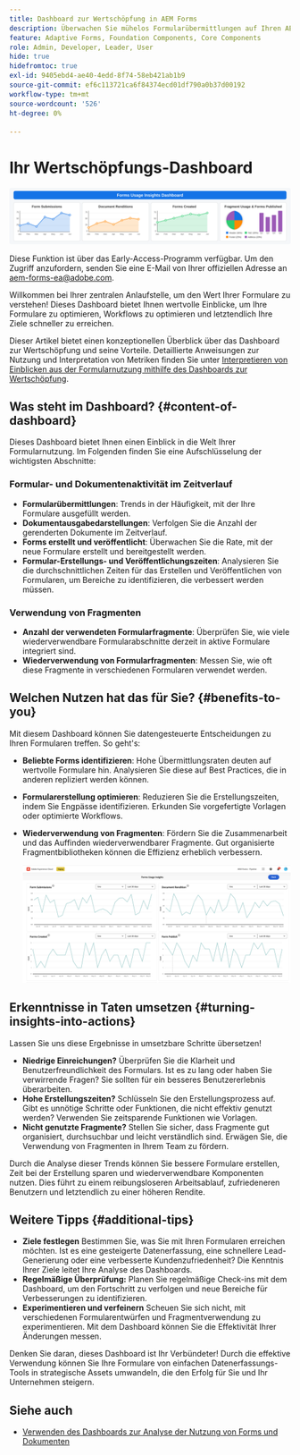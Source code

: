 ```yaml
---
title: Dashboard zur Wertschöpfung in AEM Forms
description: Überwachen Sie mühelos Formularübermittlungen auf Ihren AEM Forms-Instanzen mit unserem intuitiven Tracking-Dashboard.
feature: Adaptive Forms, Foundation Components, Core Components
role: Admin, Developer, Leader, User
hide: true
hidefromtoc: true
exl-id: 9405ebd4-ae40-4edd-8f74-58eb421ab1b9
source-git-commit: ef6c113721ca6f84374ecd01df790a0b37d00192
workflow-type: tm+mt
source-wordcount: '526'
ht-degree: 0%

---
```


# Ihr Wertschöpfungs-Dashboard

![Dashboard zur Wertschöpfung](/help/edge/docs/forms/universal-editor/assets/forms-insights-banner.svg)


<span class="preview"> Diese Funktion ist über das Early-Access-Programm verfügbar. Um den Zugriff anzufordern, senden Sie eine E-Mail von Ihrer offiziellen Adresse an aem-forms-ea@adobe.com. <span>


Willkommen bei Ihrer zentralen Anlaufstelle, um den Wert Ihrer Formulare zu verstehen! Dieses Dashboard bietet Ihnen wertvolle Einblicke, um Ihre Formulare zu optimieren, Workflows zu optimieren und letztendlich Ihre Ziele schneller zu erreichen.

Dieser Artikel bietet einen konzeptionellen Überblick über das Dashboard zur Wertschöpfung und seine Vorteile. Detaillierte Anweisungen zur Nutzung und Interpretation von Metriken finden Sie unter [Interpretieren von Einblicken aus der Formularnutzung mithilfe des Dashboards zur Wertschöpfung](/help/forms/using-the-value-realization-dashboard.md).




## Was steht im Dashboard? {#content-of-dashboard}

Dieses Dashboard bietet Ihnen einen Einblick in die Welt Ihrer Formularnutzung. Im Folgenden finden Sie eine Aufschlüsselung der wichtigsten Abschnitte:


### Formular- und Dokumentenaktivität im Zeitverlauf

* **Formularübermittlungen**: Trends in der Häufigkeit, mit der Ihre Formulare ausgefüllt werden.
* **Dokumentausgabedarstellungen**: Verfolgen Sie die Anzahl der gerenderten Dokumente im Zeitverlauf.
* **Forms erstellt und veröffentlicht**: Überwachen Sie die Rate, mit der neue Formulare erstellt und bereitgestellt werden.
* **Formular-Erstellungs- und Veröffentlichungszeiten**: Analysieren Sie die durchschnittlichen Zeiten für das Erstellen und Veröffentlichen von Formularen, um Bereiche zu identifizieren, die verbessert werden müssen.

### Verwendung von Fragmenten

* **Anzahl der verwendeten Formularfragmente**: Überprüfen Sie, wie viele wiederverwendbare Formularabschnitte derzeit in aktive Formulare integriert sind.
* **Wiederverwendung von Formularfragmenten**: Messen Sie, wie oft diese Fragmente in verschiedenen Formularen verwendet werden.


## Welchen Nutzen hat das für Sie? {#benefits-to-you}

Mit diesem Dashboard können Sie datengesteuerte Entscheidungen zu Ihren Formularen treffen. So geht&#39;s:

* **Beliebte Forms identifizieren**: Hohe Übermittlungsraten deuten auf wertvolle Formulare hin. Analysieren Sie diese auf Best Practices, die in anderen repliziert werden können.
* **Formularerstellung optimieren**: Reduzieren Sie die Erstellungszeiten, indem Sie Engpässe identifizieren. Erkunden Sie vorgefertigte Vorlagen oder optimierte Workflows.
* **Wiederverwendung von Fragmenten**: Fördern Sie die Zusammenarbeit und das Auffinden wiederverwendbarer Fragmente. Gut organisierte Fragmentbibliotheken können die Effizienz erheblich verbessern.

  ![Dashboard zur Wertschöpfung](/help/forms/assets/forms-usage-insights.png)


## Erkenntnisse in Taten umsetzen {#turning-insights-into-actions}

Lassen Sie uns diese Ergebnisse in umsetzbare Schritte übersetzen!

* **Niedrige Einreichungen?** Überprüfen Sie die Klarheit und Benutzerfreundlichkeit des Formulars. Ist es zu lang oder haben Sie verwirrende Fragen? Sie sollten für ein besseres Benutzererlebnis überarbeiten.
* **Hohe Erstellungszeiten?** Schlüsseln Sie den Erstellungsprozess auf. Gibt es unnötige Schritte oder Funktionen, die nicht effektiv genutzt werden? Verwenden Sie zeitsparende Funktionen wie Vorlagen.
* **Nicht genutzte Fragmente?** Stellen Sie sicher, dass Fragmente gut organisiert, durchsuchbar und leicht verständlich sind. Erwägen Sie, die Verwendung von Fragmenten in Ihrem Team zu fördern.

Durch die Analyse dieser Trends können Sie bessere Formulare erstellen, Zeit bei der Erstellung sparen und wiederverwendbare Komponenten nutzen. Dies führt zu einem reibungsloseren Arbeitsablauf, zufriedeneren Benutzern und letztendlich zu einer höheren Rendite.

## Weitere Tipps {#additional-tips}

* **Ziele festlegen** Bestimmen Sie, was Sie mit Ihren Formularen erreichen möchten. Ist es eine gesteigerte Datenerfassung, eine schnellere Lead-Generierung oder eine verbesserte Kundenzufriedenheit? Die Kenntnis Ihrer Ziele leitet Ihre Analyse des Dashboards.
* **Regelmäßige Überprüfung:** Planen Sie regelmäßige Check-ins mit dem Dashboard, um den Fortschritt zu verfolgen und neue Bereiche für Verbesserungen zu identifizieren.
* **Experimentieren und verfeinern** Scheuen Sie sich nicht, mit verschiedenen Formularentwürfen und Fragmentverwendung zu experimentieren. Mit dem Dashboard können Sie die Effektivität Ihrer Änderungen messen.

Denken Sie daran, dieses Dashboard ist Ihr Verbündeter! Durch die effektive Verwendung können Sie Ihre Formulare von einfachen Datenerfassungs-Tools in strategische Assets umwandeln, die den Erfolg für Sie und Ihr Unternehmen steigern.

## Siehe auch

* [Verwenden des Dashboards zur Analyse der Nutzung von Forms und Dokumenten](/help/forms/using-the-value-realization-dashboard.md)
